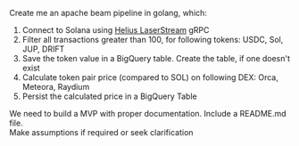 Create me an apache beam pipeline in golang, which:
1. Connect to Solana using [Helius LaserStream](https://www.helius.dev/docs/laserstream) gRPC
2. Filter all transactions greater than 100, for following tokens: USDC, Sol, JUP, DRIFT
3. Save the token value in a BigQuery table.  Create the table, if one doesn't exist
4. Calculate token pair price (compared to SOL) on following DEX: Orca, Meteora, Raydium
5. Persist the calculated price in a BigQuery Table

We need to build a MVP with proper documentation.  Include a README.md file.  
Make assumptions if required or seek clarification